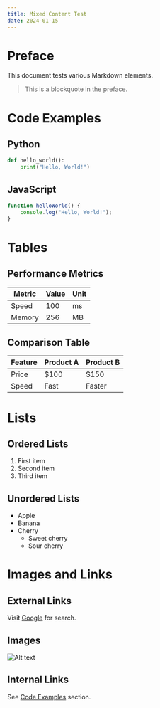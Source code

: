 ```yaml
---
title: Mixed Content Test
date: 2024-01-15
---
```


# Preface

This document tests various Markdown elements.

> This is a blockquote in the preface.

# Code Examples

## Python

```python
def hello_world():
    print("Hello, World!")
```

## JavaScript

```javascript
function helloWorld() {
    console.log("Hello, World!");
}
```

# Tables

## Performance Metrics

| Metric | Value | Unit |
|--------|-------|------|
| Speed  | 100   | ms   |
| Memory | 256   | MB   |

## Comparison Table

| Feature | Product A | Product B |
|---------|-----------|-----------|
| Price   | $100      | $150      |
| Speed   | Fast      | Faster    |

# Lists

## Ordered Lists

1. First item
2. Second item
3. Third item

## Unordered Lists

- Apple
- Banana
- Cherry
  - Sweet cherry
  - Sour cherry

# Images and Links

## External Links

Visit [Google](https://www.google.com) for search.

## Images

![Alt text](image.png)

## Internal Links

See [Code Examples](#code-examples) section.